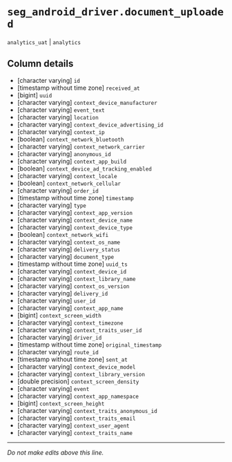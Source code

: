 # `seg_android_driver.document_uploaded`
`analytics_uat` | `analytics`

## Column details
* [character varying] `id`
* [timestamp without time zone] `received_at`
* [bigint]    `uuid`
* [character varying] `context_device_manufacturer`
* [character varying] `event_text`
* [character varying] `location`
* [character varying] `context_device_advertising_id`
* [character varying] `context_ip`
* [boolean]   `context_network_bluetooth`
* [character varying] `context_network_carrier`
* [character varying] `anonymous_id`
* [character varying] `context_app_build`
* [boolean]   `context_device_ad_tracking_enabled`
* [character varying] `context_locale`
* [boolean]   `context_network_cellular`
* [character varying] `order_id`
* [timestamp without time zone] `timestamp`
* [character varying] `type`
* [character varying] `context_app_version`
* [character varying] `context_device_name`
* [character varying] `context_device_type`
* [boolean]   `context_network_wifi`
* [character varying] `context_os_name`
* [character varying] `delivery_status`
* [character varying] `document_type`
* [timestamp without time zone] `uuid_ts`
* [character varying] `context_device_id`
* [character varying] `context_library_name`
* [character varying] `context_os_version`
* [character varying] `delivery_id`
* [character varying] `user_id`
* [character varying] `context_app_name`
* [bigint]    `context_screen_width`
* [character varying] `context_timezone`
* [character varying] `context_traits_user_id`
* [character varying] `driver_id`
* [timestamp without time zone] `original_timestamp`
* [character varying] `route_id`
* [timestamp without time zone] `sent_at`
* [character varying] `context_device_model`
* [character varying] `context_library_version`
* [double precision] `context_screen_density`
* [character varying] `event`
* [character varying] `context_app_namespace`
* [bigint]    `context_screen_height`
* [character varying] `context_traits_anonymous_id`
* [character varying] `context_traits_email`
* [character varying] `context_user_agent`
* [character varying] `context_traits_name`

-------------------------------------------------------------------------------
*Do not make edits above this line.*
